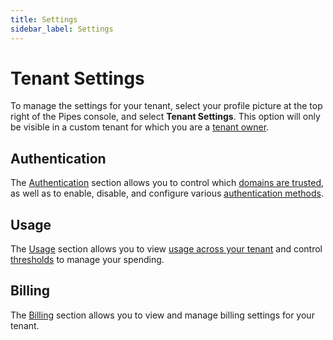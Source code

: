 ```yaml
---
title: Settings
sidebar_label: Settings
---
```


# Tenant Settings

To manage the settings for your tenant, select your profile picture at the top right of the Pipes console, and select **Tenant Settings**. 
This option will only be visible in a custom tenant for which you are a [tenant owner](people#tenant-roles). 


## Authentication

The [Authentication](/pipes/docs/tenants/authentication) section allows you to control which [domains are trusted](/pipes/docs/tenants/authentication#trusted-login-domains), as well as to enable, disable, and configure various [authentication methods](/pipes/docs/tenants/authentication#authentication-methods).


## Usage

The [Usage](/pipes/docs/usage) section allows you to view [usage across your tenant](/pipes/docs/usage#tenant--organization--user-usage) and control [thresholds](/pipes/docs/usage-thresholds) to manage your spending.


## Billing

The [Billing](/pipes/docs/billing) section allows you to view and manage billing settings for your tenant. 